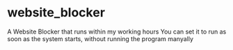 # website_blocker
 A Website Blocker that runs within my working hours
You can set it to run as soon as the system starts, without running the program manyally
